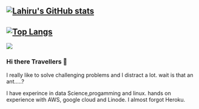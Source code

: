 ## [![Lahiru's GitHub stats](https://github-readme-stats.vercel.app/api?username=LhrSupun&show_icons=true&theme=github_dark&hide_title=true&count_private=true)](https://github.com/LhrSupun)

## [![Top Langs](https://github-readme-stats.vercel.app/api/top-langs/?username=LhrSupun&layout=compact&theme=github_dark)](https://github.com/LhrSupun/github-readme-stats)

![](https://komarev.com/ghpvc/?username=your-github-username&color=green)

### Hi there Travellers 👋

I really like to solve challenging problems and I distract a lot.
wait is that an ant.....?

I have experince in data Science,progamming and linux. hands on experience with AWS, google cloud and Linode. I almost forgot Heroku.

